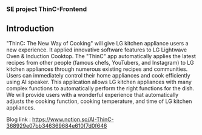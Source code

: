 ### SE project ThinC-Frontend

## Introduction

"ThinC: The New Way of Cooking" will give LG kitchen appliance users a new experience. It applied innovative software features to LG Lightwave Oven & Induction Cooktop. The "ThinC" app automatically applies the latest recipes from other people (famous chefs, YouTubers, and Instagram) to LG kitchen appliances through numerous existing recipes and communities. Users can immediately control their home appliances and cook efficiently using AI speaker. This application allows LG kitchen appliances with many complex functions to automatically perform the right functions for the dish. We will provide users with a wonderful experience that automatically adjusts the cooking function, cooking temperature, and time of LG kitchen appliances.

Blog link : https://www.notion.so/AI-ThinC-368929e07bb346369684e610f7d0f646
